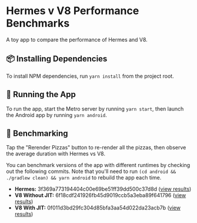 # Hermes v V8 Performance Benchmarks

A toy app to compare the performance of Hermes and V8.

## :package: Installing Dependencies

To install NPM dependencies, run `yarn install` from the project root.

## :rocket: Running the App

To run the app, start the Metro server by running `yarn start`, then launch the Android app by running `yarn android`.

## :microscope: Benchmarking

Tap the "Rerender Pizzas" button to re-render all the pizzas, then observe the average duration with Hermes vs V8.

You can benchmark versions of the app with different runtimes by checking out the following commits. Note that you'll need to run `(cd android && ./gradlew clean) && yarn android` to rebuild the app each time.

- **Hermes:** 3f369a773194404c00e69be51ff39dd500c37d8d ([view results](./doc/benchmarks/hermes.mov))
- **V8 Without JIT:** 6f18cdf241926fb45d9019ccb5a3eba89f641796 ([view results](./doc/benchmarks/v8-jit.mov))
- **V8 With JIT:** 0f011d3bd29fc304d85bfa3aa54d022da23acb7b ([view results](./doc/benchmarks/v8-no-jit.mov))
